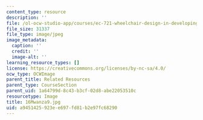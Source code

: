 ```yaml
---
content_type: resource
description: ''
file: /ol-ocw-studio-app/courses/ec-721-wheelchair-design-in-developing-countries-spring-2009/a9451425923ee697fd81b2e97fc68290_16Mwanza9.jpg
file_size: 31337
file_type: image/jpeg
image_metadata:
  caption: ''
  credit: ''
  image-alt: ''
learning_resource_types: []
license: https://creativecommons.org/licenses/by-nc-sa/4.0/
ocw_type: OCWImage
parent_title: Related Resources
parent_type: CourseSection
parent_uid: 1a64799d-8c43-b3cf-02d8-abe22053510c
resourcetype: Image
title: 16Mwanza9.jpg
uid: a9451425-923e-e697-fd81-b2e97fc68290
---
```

